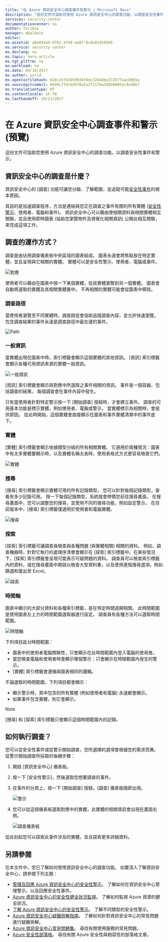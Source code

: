 ```yaml
---
title: "在 Azure 資訊安全中心調查事件和警示 | Microsoft Docs"
description: "這份文件可協助您使用 Azure 資訊安全中心的調查功能，以調查安全性事件和警示。"
services: security-center
documentationcenter: na
author: YuriDio
manager: mbaldwin
editor: 
ms.assetid: a8e894a9-8781-4749-ae8f-8c8e01658566
ms.service: security-center
ms.devlang: na
ms.topic: hero-article
ms.tgt_pltfrm: na
ms.workload: na
ms.date: 09/18/2017
ms.author: yurid
ms.openlocfilehash: 818c257d1959936f0dc326486e372677aacb065a
ms.sourcegitcommit: 6699c77dcbd5f8a1a2f21fba3d0a0005ac9ed6b7
ms.translationtype: HT
ms.contentlocale: zh-TW
ms.lasthandoff: 10/11/2017
---
```

# <a name="investigate-incidents-and-alerts-in-azure-security-center-preview"></a>在 Azure 資訊安全中心調查事件和警示 (預覽)
這份文件可協助您使用 Azure 資訊安全中心的調查功能，以調查安全性事件和警示。

## <a name="what-is-investigation-in-security-center"></a>資訊安全中心的調查是什麼？
資訊安全中心的 [調查] 功能可讓您分級、了解範圍，並追蹤可能[安全性事件](https://docs.microsoft.com/azure/security-center/security-center-incident)的根本原因。
 
其目的是加速調查程序，方法是連結與您正在調查之事件有關的所有實體 ([安全性警示](https://docs.microsoft.com/azure/security-center/security-center-alerts-type)、使用者、電腦和事件)。  資訊安全中心可以藉由使相關資料與相關實體相互關聯，並且使用即時圖表 (協助您瀏覽物件及視覺化相關資訊) 公開此相互關聯，來完成這項工作。


## <a name="how-investigation-works"></a>調查的運作方式？
調查是由佔用調查儀表板中央區域的圖表組成。 圖表永遠會將焦點放在特定實體，並且呈現與它相關的實體。 實體可以是安全性警示、使用者、電腦或事件。
 
![對應](./media/security-center-investigation/security-center-investigation-fig1.png)

使用者可以藉由在圖表中按一下某個實體，從該實體瀏覽到另一個實體。 圖表會自動將選取的實體及其相關實體置中。 不再相關的實體可能會從圖表中移除。

### <a name="investigation-path"></a>調查路徑
當使用者瀏覽至不同實體時，調查路徑會協助追蹤調查內容，並允許快速瀏覽。 包含調查結果的事件永遠是調查路徑中最左邊的事件。

![Path](./media/security-center-investigation/security-center-investigation-fig2.png)

### <a name="general-information"></a>一般資訊
當實體出現在圖表中時，索引標籤會顯示這個實體的其他資訊。 [資訊] 索引標籤會顯示各種可用資訊來源的實體一般資訊。 

![一般資訊](./media/security-center-investigation/security-center-investigation-fig3.png)

[資訊] 索引標籤會顯示與對應中所選取之事件相關的資訊。 事件是一個容器，包括調查的結果。 每個調查會在事件內容中發生。

只有當使用者針對特定警示按一下 [開始調查] 按鈕時，才會建立事件。 調查的可用基本功能是標示實體，例如使用者、電腦或警示。 當實體標示為相關時，會提供原因。 從此時開始，這個實體會直接顯示在圖表和事件實體清單中的事件底下。

### <a name="entities"></a>實體

[實體] 索引標籤會顯示依據類型分組的所有相關實體。 它適用於兩種情況：圖表中有太多實體要顯示時，以及實體名稱太長時，使用表格式方式更容易檢查它們。

![實體](./media/security-center-investigation/security-center-investigation-fig4.png)

### <a name="search"></a>搜尋

[搜尋] 索引標籤會顯示實體可用的所有記錄類型。 您可以針對每個記錄類型，查看有多少記錄可用。 按一下每個記錄類型，系統就會帶領您前往搜尋畫面。 在搜尋畫面中，您可以調整您的搜尋，並使用不同的搜尋功能，例如設定警示。 在目前版本中，[搜尋] 索引標籤僅適用於使用者和電腦實體。

![搜尋](./media/security-center-investigation/security-center-investigation-fig5.png)

### <a name="exploration"></a>探索

[探索] 索引標籤可讓調查員檢查與各種問題 (與實體相關) 相關的資料。 例如，調查機器時，針對它執行的處理序清單會顯示在 [探索] 索引標籤中。在某些情況下，[探索] 索引標籤會呈現可能表示可疑問題的資料。 調查員可以檢查索引標籤內的資料，或在搜尋畫面中開啟以檢查大型資料集，以及使用進階搜尋選項，例如篩選和匯出至 Excel。

![探索](./media/security-center-investigation/security-center-investigation-fig6.png)

### <a name="timeline"></a>時間軸

圖表中顯示的大部分資料和各種索引標籤，是在特定時間週期相關。 此時間範圍是使用圖表左上方的時間範圍選取器進行設定。 調查員有各種方法可以選取時間範圍。 

![時間軸](./media/security-center-investigation/security-center-investigation-fig7.png)

下列項目區分時間範圍：

- 圖表中的使用者電腦關聯性，只會顯示在此時間範圍內登入電腦的使用者。
- 當您檢查電腦和使用者時會顯示哪個警示：只會顯示在時間範圍內發生的警示。
- [實體] 索引標籤會遵循與圖表相同的邏輯。

不論選取的時間範圍，下列項目都會顯示：

- 顯示警示時，其中包含的所有實體 (例如使用者和電腦) 永遠都會顯示。
- 如果事件包含實體，則它會顯示。

> [!NOTE]
> [搜尋] 和 [探索] 索引標籤只會顯示這個時間範圍內的記錄。

## <a name="how-to-perform-an-investigation"></a>如何執行調查？

您可以從安全性事件或從警示開始調查，您所選擇的選項會根據您的需求而異。 從警示開始調查所採取的後續步驟：

1.  開啟 [資訊安全中心] 儀表板。
2.  按一下 [安全性警示]，然後選取您想要調查的事件。
3.  在事件的分頁上，按一下 [開始調查] 按鈕，[調查] 儀表板隨即出現。

    ![警示](./media/security-center-investigation/security-center-investigation-fig8.png)

4. 您可以從這個儀表板選取對應中的實體，此實體的相關資訊會出現在畫面右側。

    ![調查儀表板](./media/security-center-investigation/security-center-investigation-fig9.png)

從此刻起您可以探索此事件涉及的實體，並且探索更多詳細資料。 

## <a name="see-also"></a>另請參閱
在本文件中，您已了解如何使用資訊安全中心的調查功能。 如要深入了解資訊安全中心，請參閱下列主題：

* [管理及回應 Azure 資訊安全中心的安全性警示](https://docs.microsoft.com/azure/security-center/security-center-managing-and-responding-alerts)。 了解如何在資訊安全中心管理警示，以及回應安全性事件。
* [Azure 資訊安全中心的安全性健全狀況監視](security-center-monitoring.md)。 了解如何監視 Azure 資源的健全狀況。
* [了解 Azure 資訊安全中心的安全性警示](https://docs.microsoft.com/azure/security-center/security-center-alerts-type)。 了解不同類型的安全性警示。
* [Azure 資訊安全中心疑難排解指南](https://docs.microsoft.com/azure/security-center/security-center-troubleshooting-guide)。 了解如何針對資訊安全中心的常見問題進行疑難排解。 
* [Azure 資訊安全中心常見問題集](security-center-faq.md)。 尋找有關使用服務的常見問題。
* [Azure 安全性部落格](http://blogs.msdn.com/b/azuresecurity/)。 尋找有關 Azure 安全性與相容性的部落格文章。

